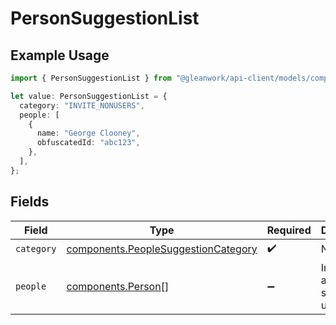 # PersonSuggestionList

## Example Usage

```typescript
import { PersonSuggestionList } from "@gleanwork/api-client/models/components";

let value: PersonSuggestionList = {
  category: "INVITE_NONUSERS",
  people: [
    {
      name: "George Clooney",
      obfuscatedId: "abc123",
    },
  ],
};
```

## Fields

| Field                                                                                      | Type                                                                                       | Required                                                                                   | Description                                                                                |
| ------------------------------------------------------------------------------------------ | ------------------------------------------------------------------------------------------ | ------------------------------------------------------------------------------------------ | ------------------------------------------------------------------------------------------ |
| `category`                                                                                 | [components.PeopleSuggestionCategory](../../models/components/peoplesuggestioncategory.md) | :heavy_check_mark:                                                                         | N/A                                                                                        |
| `people`                                                                                   | [components.Person](../../models/components/person.md)[]                                   | :heavy_minus_sign:                                                                         | Information about suggested users.                                                         |
